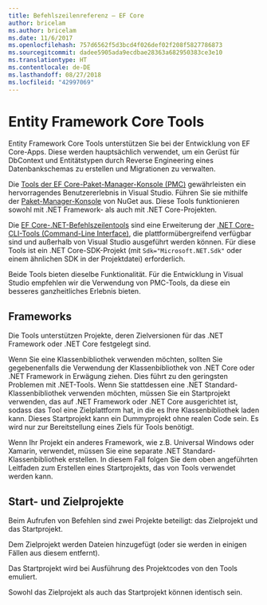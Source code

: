 ```yaml
---
title: Befehlszeilenreferenz – EF Core
author: bricelam
ms.author: bricelam
ms.date: 11/6/2017
ms.openlocfilehash: 757d6562f5d3bcd4f026def02f208f5827786873
ms.sourcegitcommit: dadee5905ada9ecdbae28363a682950383ce3e10
ms.translationtype: HT
ms.contentlocale: de-DE
ms.lasthandoff: 08/27/2018
ms.locfileid: "42997069"
---
```

<a name="entity-framework-core-tools"></a>Entity Framework Core Tools
===========================
Entity Framework Core Tools unterstützen Sie bei der Entwicklung von EF Core-Apps. Diese werden hauptsächlich verwendet, um ein Gerüst für DbContext und Entitätstypen durch Reverse Engineering eines Datenbankschemas zu erstellen und Migrationen zu verwalten.

Die [Tools der EF Core-Paket-Manager-Konsole (PMC)][1] gewährleisten ein hervorragendes Benutzererlebnis in Visual Studio. Führen Sie sie mithilfe der [Paket-Manager-Konsole][2] von NuGet aus. Diese Tools funktionieren sowohl mit .NET Framework- als auch mit .NET Core-Projekten.

Die [EF Core-.NET-Befehlszeilentools][3] sind eine Erweiterung der [.NET Core-CLI-Tools (Command-Line Interface)][4], die plattformübergreifend verfügbar sind und außerhalb von Visual Studio ausgeführt werden können. Für diese Tools ist ein .NET Core-SDK-Projekt (mit `Sdk="Microsoft.NET.Sdk"` oder einem ähnlichen SDK in der Projektdatei) erforderlich.

Beide Tools bieten dieselbe Funktionalität. Für die Entwicklung in Visual Studio empfehlen wir die Verwendung von PMC-Tools, da diese ein besseres ganzheitliches Erlebnis bieten.

<a name="frameworks"></a>Frameworks
----------
Die Tools unterstützen Projekte, deren Zielversionen für das .NET Framework oder .NET Core festgelegt sind.

Wenn Sie eine Klassenbibliothek verwenden möchten, sollten Sie gegebenenfalls die Verwendung der Klassenbibliothek von .NET Core oder .NET Framework in Erwägung ziehen. Dies führt zu den geringsten Problemen mit .NET-Tools. Wenn Sie stattdessen eine .NET Standard-Klassenbibliothek verwenden möchten, müssen Sie ein Startprojekt verwenden, das auf .NET Framework oder .NET Core ausgerichtet ist, sodass das Tool eine Zielplattform hat, in die es Ihre Klassenbibliothek laden kann. Dieses Startprojekt kann ein Dummyprojekt ohne realen Code sein. Es wird nur zur Bereitstellung eines Ziels für Tools benötigt.

Wenn Ihr Projekt ein anderes Framework, wie z.B. Universal Windows oder Xamarin, verwendet, müssen Sie eine separate .NET Standard-Klassenbibliothek erstellen. In diesem Fall folgen Sie dem oben angeführten Leitfaden zum Erstellen eines Startprojekts, das von Tools verwendet werden kann.

<a name="startup-and-target-projects"></a>Start- und Zielprojekte
---------------------------
Beim Aufrufen von Befehlen sind zwei Projekte beteiligt: das Zielprojekt und das Startprojekt.

Dem Zielprojekt werden Dateien hinzugefügt (oder sie werden in einigen Fällen aus diesem entfernt).

Das Startprojekt wird bei Ausführung des Projektcodes von den Tools emuliert.

Sowohl das Zielprojekt als auch das Startprojekt können identisch sein.


  [1]: powershell.md
  [2]: https://docs.microsoft.com/nuget/tools/package-manager-console
  [3]: dotnet.md
  [4]: https://docs.microsoft.com/dotnet/core/tools/

